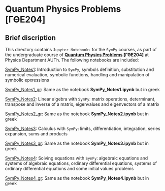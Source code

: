 # **Quantum Physics Problems [ΓΘΕ204]**

## **Brief discription**

This directory contains `Jupyter Notebooks` for the `SymPy` courses, as part of the undergraduate course of **[Quantum Physics Problems](https://www.physics.auth.gr/courses/234) [ΓΘΕ204]** at Physics Department AUTh. The following notebooks are included:

[SymPy_Notes1](https://github.com/istergak/Quantum-Physics-Problems/blob/main/SymPy_Notes1.ipynb): Introduction to `SymPy`, symbols definition, substitution and numerical evaluation, symbolic functions, handling and manipulation of symbolic epxressions

[SymPy_Notes1_gr](https://github.com/istergak/Quantum-Physics-Problems/blob/main/SymPy_Notes1_gr.ipynb): Same as the notebook **SymPy_Notes1.ipynb** but in greek

[SymPy_Notes2](https://github.com/istergak/Quantum-Physics-Problems/blob/main/SymPy_Notes2.ipynb): Linear algebra with `SymPy`: matrix operations, determinant, transpose and inverse of a matrix, eigenvalues and eigenvectors of a matrix

[SymPy_Notes2_gr](https://github.com/istergak/Quantum-Physics-Problems/blob/main/SymPy_Notes2_gr.ipynb): Same as the notebook **SymPy_Notes2.ipynb** but in greek

[SymPy_Notes3](https://github.com/istergak/Quantum-Physics-Problems/blob/main/SymPy_Notes3.ipynb): Calculus with `SymPy`: limits, differentiation, integration, series expansion,
sums and products

[SymPy_Notes3_gr](https://github.com/istergak/Quantum-Physics-Problems/blob/main/SymPy_Notes3_gr.ipynb): Same as the notebook **SymPy_Notes3.ipynb** but in greek

[SymPy_Notes4](https://github.com/istergak/Quantum-Physics-Problems/blob/main/SymPy_Notes4.ipynb): Solving equations with `SymPy`: algebraic equations and systems of algebraic equations, ordinary differential equations, systems of ordinary differential equations and some initial values problems

[SymPy_Notes4_gr](https://github.com/istergak/Quantum-Physics-Problems/blob/main/SymPy_Notes3_gr.ipynb): Same as the notebook **SymPy_Notes4.ipynb** but in greek

